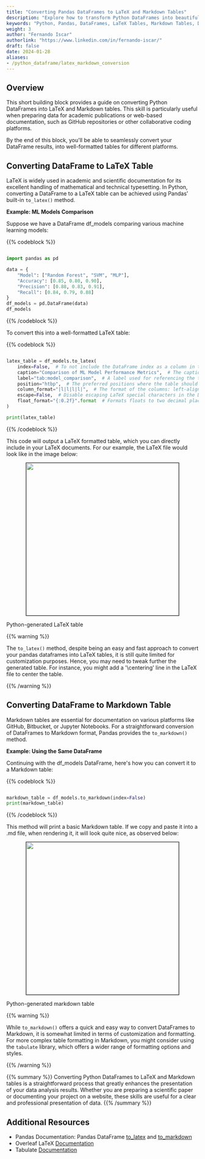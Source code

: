 ```yaml
---
title: "Converting Pandas DataFrames to LaTeX and Markdown Tables"
description: "Explore how to transform Python DataFrames into beautifully formatted LaTeX and Markdown tables for academic and web-based documentation"
keywords: "Python, Pandas, DataFrames, LaTeX Tables, Markdown Tables, Data Science, Documentation, Reporting, Formatting"
weight: 3
author: "Fernando Iscar"
authorlink: "https://www.linkedin.com/in/fernando-iscar/"
draft: false
date: 2024-01-28
aliases:
- /python_dataframe/latex_markdown_conversion
---
```


## Overview

This short building block provides a guide on converting Python DataFrames into LaTeX and Markdown tables. This skill is particularly useful when preparing data for academic publications or web-based documentation, such as GitHub repositories or other collaborative coding platforms. 

By the end of this block, you'll be able to seamlessly convert your DataFrame results, into well-formatted tables for different platforms.

## Converting DataFrame to LaTeX Table

LaTeX is widely used in academic and scientific documentation for its excellent handling of mathematical and technical typesetting. In Python, converting a DataFrame to a LaTeX table can be achieved using Pandas’ built-in `to_latex()` method.

__Example: ML Models Comparison__

Suppose we have a DataFrame df_models comparing various machine learning models:

{{% codeblock %}}
```python

import pandas as pd

data = {
    "Model": ["Random Forest", "SVM", "MLP"],
    "Accuracy": [0.85, 0.80, 0.90],
    "Precision": [0.88, 0.83, 0.91],
    "Recall": [0.84, 0.79, 0.88]
}
df_models = pd.DataFrame(data)
df_models
```
{{% /codeblock %}}

To convert this into a well-formatted LaTeX table:

{{% codeblock %}}
```python

latex_table = df_models.to_latex(
    index=False,  # To not include the DataFrame index as a column in the table
    caption="Comparison of ML Model Performance Metrics",  # The caption to appear above the table in the LaTeX document
    label="tab:model_comparison",  # A label used for referencing the table within the LaTeX document
    position="htbp",  # The preferred positions where the table should be placed in the document ('here', 'top', 'bottom', 'page')
    column_format="|l|l|l|l|",  # The format of the columns: left-aligned with vertical lines between them
    escape=False,  # Disable escaping LaTeX special characters in the DataFrame
    float_format="{:0.2f}".format  # Formats floats to two decimal places
)

print(latex_table)
```
{{% /codeblock %}}

This code will output a LaTeX formatted table, which you can directly include in your LaTeX documents. For our example, the LaTeX file would look like in the image below:

<p align = "center">
<img src = "../images/latex-tab.png" width="400" style="border:1px solid black;">
<figcaption> Python-generated LaTeX table</figcaption>
</p>

{{% warning %}}

The `to_latex()` method, despite being an easy and fast approach to convert your pandas dataframes into LaTeX tables, it is still quite limited for customization purposes. Hence, you may need to tweak further the generated table. For instance, you might add a '\centering' line in the LaTeX file to center the table. 

{{% /warning %}}

## Converting DataFrame to Markdown Table

Markdown tables are essential for documentation on various platforms like GitHub, Bitbucket, or Jupyter Notebooks. For a straightforward conversion of DataFrames to Markdown format, Pandas provides the `to_markdown()` method.

__Example: Using the Same DataFrame__

Continuing with the df_models DataFrame, here's how you can convert it to a Markdown table:

{{% codeblock %}}
```python

markdown_table = df_models.to_markdown(index=False)
print(markdown_table)

```
{{% /codeblock %}}

This method will print a basic Markdown table. If we copy and paste it into a .md file, when rendering it, it will look quite nice, as observed below:

<p align = "center">
<img src = "../images/md-tab.png" width="400" style="border:1px solid black;">
<figcaption> Python-generated markdown table</figcaption>
</p>

{{% warning %}}

While `to_markdown()` offers a quick and easy way to convert DataFrames to Markdown, it is somewhat limited in terms of customization and formatting. For more complex table formatting in Markdown, you might consider using the `tabulate` library, which offers a wider range of formatting options and styles.

{{% /warning %}}


{{% summary %}}
Converting Python DataFrames to LaTeX and Markdown tables is a straightforward process that greatly enhances the presentation of your data analysis results. Whether you are preparing a scientific paper or documenting your project on a website, these skills are useful for a clear and professional presentation of data.
{{% /summary %}}

## Additional Resources

- Pandas Documentation: Pandas DataFrame [to_latex](https://pandas.pydata.org/docs/reference/api/pandas.DataFrame.to_latex.html) and [to_markdown](https://pandas.pydata.org/docs/reference/api/pandas.DataFrame.to_markdown.html#pandas.DataFrame.to_markdown)
- Overleaf LaTeX [Documentation](https://www.overleaf.com/learn)
- Tabulate [Documentation](https://pypi.org/project/tabulate/)
